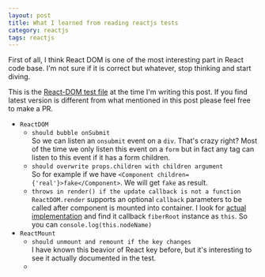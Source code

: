 ```yaml
---
layout: post
title: What I learned from reading reactjs tests
category: reactjs
tags: reactjs
---
```


First of all, I think React DOM is one of the most interesting part in React code base. I'm not sure if it is correct but whatever, stop thinking and start diving.

This is the [React-DOM test file](https://github.com/facebook/react/blob/9d48779b362ef773da50fef95af6998b560c75c0/packages/react-dom/src/__tests__/ReactDOM-test.js) at the time I'm writing this post. If you find latest version is different from what mentioned in this post please feel free to make a PR.

- `ReactDOM`  
    - `should bubble onSubmit`  
    So we can listen an `onsubmit` event on a `div`. That's crazy right? Most of the time we only listen this event on a `form` but in fact any tag can listen to this event if it has a form children.
    - `should overwrite props.children with children argument`  
    So for example if we have `<Component children={'real'}>fake</Component>`. We will get `fake` as result.
    - `throws in render() if the update callback is not a function`  
    `ReactDOM.render` supports an optional `callback` parameters to be called after component is mounted into container. I look for [actual implementation](https://github.com/facebook/react/blob/dd8552ae0d82afed66fec649ee5c044c69c65e92/packages/react-dom/src/client/ReactDOMLegacy.js#L198-L204) and find it callback `fiberRoot` instance as `this`. So you can `console.log(this.nodeName)`  
- `ReactMount`  
    - `should unmount and remount if the key changes`  
    I have known this beavior of React key before, but it's interesting to see it actually documented in the test.
    - 